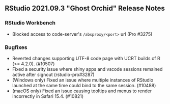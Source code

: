 
## RStudio 2021.09.3 "Ghost Orchid" Release Notes

### RStudio Workbench

* Blocked access to code-server's `/absproxy/<port>` url (Pro #3275)

### Bugfixes

* Reverted changes supporting UTF-8 code page with UCRT builds of R (>= 4.2.0). (#10507)
* Fixed a security issue where shiny apps and vscode sessions remained active after signout (rstudio-pro#3287)
* (Windows only) Fixed an issue where multiple instances of RStudio launched at the same time could bind to the same session. (#10488)
* (macOS only) Fixed an issue causing tooltips and menus to render incorrectly in Safari 15.4. (#10821)

